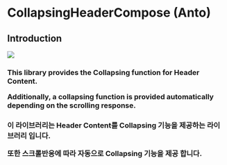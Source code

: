 # CollapsingHeaderCompose (Anto)

## Introduction

[![](https://jitpack.io/v/JiSeokYeom/CollapsingHeaderCompose.svg)](https://jitpack.io/#JiSeokYeom/CollapsingHeaderCompose)

<h3> This library provides the Collapsing function for Header Content.

  Additionally, a collapsing function is provided automatically depending on the scrolling response.
  
<h3> 이 라이브러리는 Header Content를 Collapsing 기능을 제공하는 라이브러리 입니다.

  또한 스크롤반응에 따라 자동으로 Collapsing 기능을 제공 합니다.
</h3>


<!-- ## Preview

<img src = "https://github.com/JiSeokYeom/Compose_CircularProgressIndicator_Background/assets/38849158/bcd50553-3814-4ba2-a29b-541ac0e4f3f4.png" width="30%" height="30%">

## How to add to your project


Add dependencies for Jitpack in build.gradle(project)

```bash
  	allprojects {
		repositories {
			...
			maven { url 'https://jitpack.io' }
		}
	}
```

Add dependencies for libraries in build.gradle(module)
```bash
  	dependencies {
	        implementation 'com.github.JiSeokYeom:Compose_CircularProgressIndicator_Background:v[$LATEST_VERSION]'
	}
```

## Property

```bash

@Composable
fun CustomCircularProgressIndicatorWithBackground(
    modifier: Modifier = Modifier.size(100.dp),
    progress: Float,
    strokeColor: Color = MaterialTheme.colors.primary,
    backgroundColor: Color = Color.Gray,
    strokeWidth: Dp = 10.dp,
)

```

The default CircularProgressIndicator size is 100dp

```bash

modifier: Modifier = Modifier.size(100.dp)

```

This is a progress representing the current progress
-->
